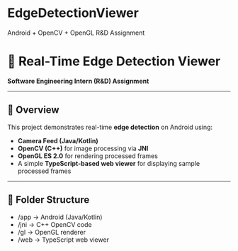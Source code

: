 # EdgeDetectionViewer
Android + OpenCV + OpenGL R&amp;D Assignment
# 🧪 Real-Time Edge Detection Viewer  
**Software Engineering Intern (R&D) Assignment**

---

## 🚀 Overview
This project demonstrates real-time **edge detection** on Android using:
- **Camera Feed (Java/Kotlin)**
- **OpenCV (C++)** for image processing via **JNI**
- **OpenGL ES 2.0** for rendering processed frames
- A simple **TypeScript-based web viewer** for displaying sample processed frames

---

## 🧩 Folder Structure
- /app → Android (Java/Kotlin)
- /jni → C++ OpenCV code
- /gl → OpenGL renderer
- /web → TypeScript web viewer
